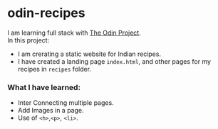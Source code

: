 # odin-recipes
I am learning full stack with [The Odin Project](https://www.theodinproject.com/).  
In this project:
- I am crerating a static website for Indian recipes.
- I have created a landing page `index.html`, and other pages for my recipes in `recipes` folder.  
### What I have learned:
- Inter Connecting multiple pages.
- Add Images in a page.  
- Use of `<h>`,`<p>`, `<li>`.   